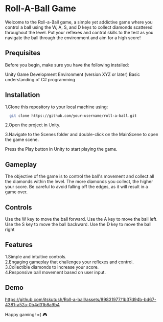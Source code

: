 # Roll-A-Ball Game

Welcome to the Roll-a-Ball game, a simple yet addictive game where you control a ball using the W, A, S, and D keys to collect diamonds scattered throughout the level. Put your reflexes and control skills to the test as you navigate the ball through the environment and aim for a high score!

## Prequisites
Before you begin, make sure you have the following installed:

Unity Game Development Environment (version XYZ or later)
Basic understanding of C# programming
## Installation

1.Clone this repository to your local machine using:

```bash
  git clone https://github.com/your-username/roll-a-ball.git
```
2.Open the project in Unity.

3.Navigate to the Scenes folder and double-click on the MainScene to open the game scene.

Press the Play button in Unity to start playing the game.
    
## Gameplay
The objective of the game is to control the ball's movement and collect all the diamonds within the level. The more diamonds you collect, the higher your score. Be careful to avoid falling off the edges, as it will result in a game over.
## Controls
Use the W key to move the ball forward.
Use the A key to move the ball left.
Use the S key to move the ball backward.
Use the D key to move the ball right

## Features

1.Simple and intuitive controls.  
2.Engaging gameplay that challenges your reflexes and control.  
3.Collectible diamonds to increase your score.  
4.Responsive ball movement based on user input.

## Demo


https://github.com/itskutush/Roll-a-ball/assets/89831977/1b37d94b-bd67-4381-a52a-0b4d31b8a9b4

Happy gaming! =) 🎮


